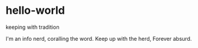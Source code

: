 # hello-world
keeping with tradition

I'm an info nerd,
coralling the word.
Keep up with the herd,
Forever absurd.

